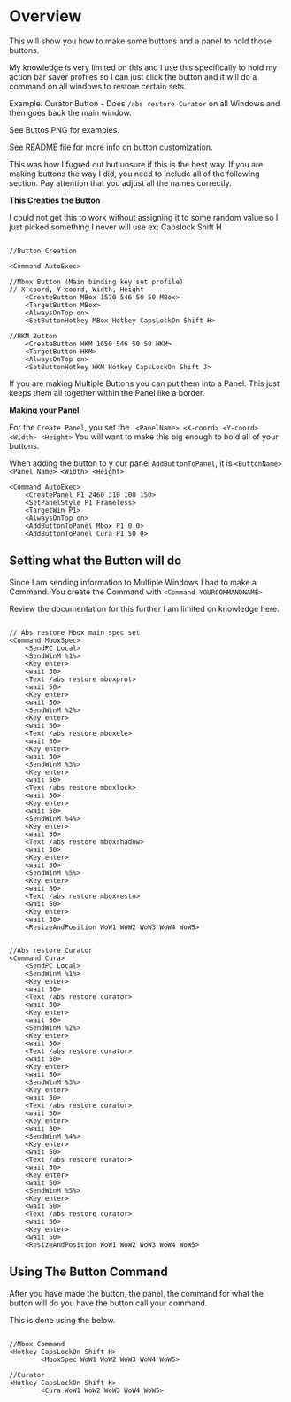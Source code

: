 # Overview

This will show you how to make some buttons and a panel to hold those buttons. 

My knowledge is very limited on this and I use this specifically to hold my action bar saver profiles so I can just click the button and it will do a command on all windows to restore certain sets. 


Example: Curator Button - Does `/abs restore Curator` on all Windows and then goes back the main window. 

See Buttos.PNG for examples.

See README file for more info on button customization.

This was how I fugred out but unsure if this is the best way. 
If you are making buttons the way I did, you need to include all of the following section. Pay attention that you adjust all the names correctly.

**This Creaties the Button**

I could not get this to work without assigning it to some random value so I just picked something I never will use ex: Capslock Shift H

```

//Button Creation 

<Command AutoExec>

//Mbox Button (Main binding key set profile)
// X-coord, Y-coord, Width, Height
    <CreateButton MBox 1570 546 50 50 MBox>
	<TargetButton MBox>
	<AlwaysOnTop on>
    <SetButtonHotkey MBox Hotkey CapsLockOn Shift H>

//HKM Button
    <CreateButton HKM 1650 546 50 50 HKM>
	<TargetButton HKM>
	<AlwaysOnTop on>
    <SetButtonHotkey HKM Hotkey CapsLockOn Shift J>

```

If you are making Multiple Buttons you can put them into a Panel. 
This just keeps them all together within the Panel like a border. 


**Making your Panel**

For the `Create Panel`, you set the ` <PanelName> <X-coord> <Y-coord> <Width> <Height>` You will want to make this big enough to hold all of your buttons.

When adding the button to y our panel `AddButtonToPanel`, it is `<ButtonName> <Panel Name> <Width> <Height>` 

```
<Command AutoExec>
    <CreatePanel P1 2460 310 100 150>
	<SetPanelStyle P1 Frameless>
    <TargetWin P1>
    <AlwaysOnTop on>
    <AddButtonToPanel Mbox P1 0 0>
    <AddButtonToPanel Cura P1 50 0>

```

## Setting what the Button will do

Since I am sending information to Multiple Windows I had to make a Command. You create the Command with `<Command YOURCOMMANDNAME>`

Review the documentation for this further I am limited on knowledge here.

```

// Abs restore Mbox main spec set
<Command MboxSpec>
	<SendPC Local>
    <SendWinM %1%>
	<Key enter>
	<wait 50>
	<Text /abs restore mboxprot>
	<wait 50>
	<Key enter>
	<wait 50>
    <SendWinM %2%>
	<Key enter>
	<wait 50>
	<Text /abs restore mboxele>
	<wait 50>
	<Key enter>
	<wait 50>
    <SendWinM %3%>
	<Key enter>
	<wait 50>
	<Text /abs restore mboxlock>
	<wait 50>
	<Key enter>
	<wait 50>
    <SendWinM %4%>
	<Key enter>
	<wait 50>
	<Text /abs restore mboxshadow>
	<wait 50>
	<Key enter>
	<wait 50>
    <SendWinM %5%>
	<Key enter>
	<wait 50>
	<Text /abs restore mboxresto>
	<wait 50>
	<Key enter>
	<wait 50>
    <ResizeAndPosition WoW1 WoW2 WoW3 WoW4 WoW5> 


//Abs restore Curator
<Command Cura>
	<SendPC Local>
    <SendWinM %1%>
	<Key enter>
	<wait 50>
	<Text /abs restore curator>
	<wait 50>
	<Key enter>
	<wait 50>
    <SendWinM %2%>
	<Key enter>
	<wait 50>
	<Text /abs restore curator>
	<wait 50>
	<Key enter>
	<wait 50>
    <SendWinM %3%>
	<Key enter>
	<wait 50>
	<Text /abs restore curator>
	<wait 50>
	<Key enter>
	<wait 50>
    <SendWinM %4%>
	<Key enter>
	<wait 50>
	<Text /abs restore curator>
	<wait 50>
	<Key enter>
	<wait 50>
    <SendWinM %5%>
	<Key enter>
	<wait 50>
	<Text /abs restore curator>
	<wait 50>
	<Key enter>
	<wait 50>
    <ResizeAndPosition WoW1 WoW2 WoW3 WoW4 WoW5>  
```

## Using The Button Command

After you have made the button, the panel, the command for what the button will do you have the button call your command.

This is done using the below. 

```

//Mbox Command
<Hotkey CapsLockOn Shift H>
        <MboxSpec WoW1 WoW2 WoW3 WoW4 WoW5>

//Curator
<Hotkey CapsLockOn Shift K>
        <Cura WoW1 WoW2 WoW3 WoW4 WoW5>

```